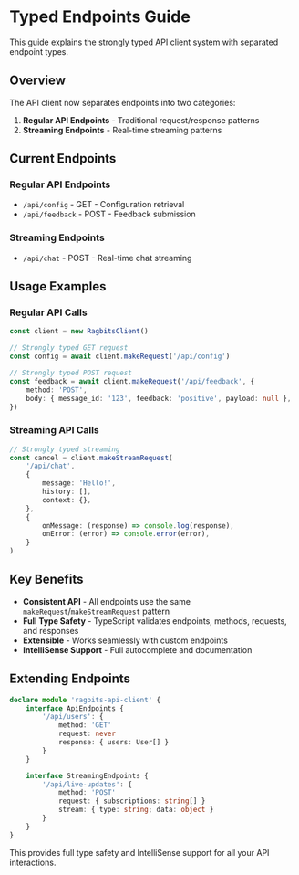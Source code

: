 # Typed Endpoints Guide

This guide explains the strongly typed API client system with separated endpoint types.

## Overview

The API client now separates endpoints into two categories:

1. **Regular API Endpoints** - Traditional request/response patterns
2. **Streaming Endpoints** - Real-time streaming patterns

## Current Endpoints

### Regular API Endpoints

- `/api/config` - GET - Configuration retrieval
- `/api/feedback` - POST - Feedback submission

### Streaming Endpoints

- `/api/chat` - POST - Real-time chat streaming

## Usage Examples

### Regular API Calls

```typescript
const client = new RagbitsClient()

// Strongly typed GET request
const config = await client.makeRequest('/api/config')

// Strongly typed POST request
const feedback = await client.makeRequest('/api/feedback', {
    method: 'POST',
    body: { message_id: '123', feedback: 'positive', payload: null },
})
```

### Streaming API Calls

```typescript
// Strongly typed streaming
const cancel = client.makeStreamRequest(
    '/api/chat',
    {
        message: 'Hello!',
        history: [],
        context: {},
    },
    {
        onMessage: (response) => console.log(response),
        onError: (error) => console.error(error),
    }
)
```

## Key Benefits

- **Consistent API** - All endpoints use the same `makeRequest`/`makeStreamRequest` pattern
- **Full Type Safety** - TypeScript validates endpoints, methods, requests, and responses
- **Extensible** - Works seamlessly with custom endpoints
- **IntelliSense Support** - Full autocomplete and documentation

## Extending Endpoints

```typescript
declare module 'ragbits-api-client' {
    interface ApiEndpoints {
        '/api/users': {
            method: 'GET'
            request: never
            response: { users: User[] }
        }
    }

    interface StreamingEndpoints {
        '/api/live-updates': {
            method: 'POST'
            request: { subscriptions: string[] }
            stream: { type: string; data: object }
        }
    }
}
```

This provides full type safety and IntelliSense support for all your API interactions.

